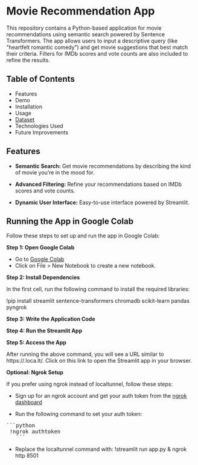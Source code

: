 # Movie Recommendation App

This repository contains a Python-based application for movie recommendations using semantic search powered by Sentence Transformers. The app allows users to input a descriptive query (like "heartfelt romantic comedy") and get movie suggestions that best match their criteria. Filters for IMDb scores and vote counts are also included to refine the results.

## Table of Contents

- Features
- Demo
- Installation
- Usage
- [Dataset](https://raw.githubusercontent.com/datum-oracle/netflix-movie-titles/main/titles.csv)
- Technologies Used
- Future Improvements

## Features

- **Semantic Search:** Get movie recommendations by describing the kind of movie you’re in the mood for.
  
- **Advanced Filtering:** Refine your recommendations based on IMDb scores and vote counts.
  
- **Dynamic User Interface:** Easy-to-use interface powered by Streamlit.

## Running the App in Google Colab

Follow these steps to set up and run the app in Google Colab:

**Step 1: Open Google Colab**

- Go to [Google Colab](https://colab.research.google.com/)
- Click on File > New Notebook to create a new notebook.

**Step 2: Install Dependencies**

In the first cell, run the following command to install the required libraries:

!pip install streamlit sentence-transformers chromadb scikit-learn pandas pyngrok

**Step 3: Write the Application Code**

**Step 4: Run the Streamlit App**

**Step 5: Access the App**

After running the above command, you will see a URL similar to https://<random-string>.loca.lt/. Click on this link to open the Streamlit app in your browser.

**Optional: Ngrok Setup**

If you prefer using ngrok instead of localtunnel, follow these steps:

- Sign up for an ngrok account and get your auth token from the [ngrok dashboard](https://dashboard.ngrok.com/get-started/your-authtoken)

- Run the following command to set your auth token:
<pre>
```python
 !ngrok authtoken <your_auth_token>
   ```
</pre>

- Replace the localtunnel command with:
 !streamlit run app.py & ngrok http 8501
